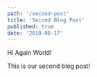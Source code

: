 ```yaml
---
path: '/second-post'
title: 'Second Blog Post'
published: true
date: '2018-06-17'
---
```


Hi Again World!

This is our second blog post!